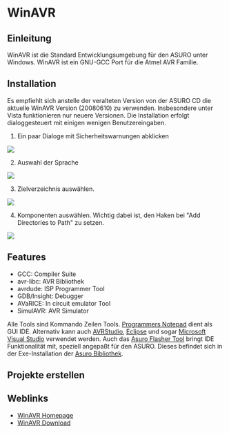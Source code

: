 # WinAVR

## Einleitung

WinAVR ist die Standard Entwicklungsumgebung für den ASURO unter Windows. WinAVR ist ein GNU-GCC Port für die Atmel AVR Familie. 



## Installation

Es empfiehlt sich anstelle der veralteten Version von der ASURO CD die aktuelle WinAVR Version (20080610) zu verwenden. Insbesondere unter Vista funktionieren nur neuere Versionen. Die Installation erfolgt dialoggesteuert mit einigen wenigen Benutzereingaben. 

1. Ein paar Dialoge mit Sicherheitswarnungen abklicken 



![][1]

2. Auswahl der Sprache 



![][2]

3. Zielverzeichnis auswählen. 



![][3]

4. Komponenten auswählen. Wichtig dabei ist, den Haken bei "Add Directories to Path" zu setzen. 



![][4]



## Features

*   GCC: Compiler Suite 
*   avr-libc: AVR Bibliothek 
*   avrdude: ISP Programmer Tool 
*   GDB/Insight: Debugger 
*   AVaRICE: In circuit emulator Tool 
*   SimulAVR: AVR Simulator 

Alle Tools sind Kommando Zeilen Tools. [Programmers Notepad][5] dient als GUI IDE. Alternativ kann auch [AVRStudio][6], [Eclipse][7] und sogar [Microsoft Visual Studio][8] verwendet werden. Auch das [Asuro Flasher Tool][9] bringt IDE Funktionalität mit, speziell angepaßt für den ASURO. Dieses befindet sich in der Exe-Installation der [Asuro Bibliothek][10]. 



## Projekte erstellen

## Weblinks

*   [WinAVR Homepage][11] 
*   [WinAVR Download][12]

 [1]: http://www.asurowiki.de/pmwiki/uploads/Main/winavr01.jpg
 [2]: http://www.asurowiki.de/pmwiki/uploads/Main/winavr02.jpg
 [3]: http://www.asurowiki.de/pmwiki/uploads/Main/winavr03.jpg
 [4]: http://www.asurowiki.de/pmwiki/uploads/Main/winavr04.jpg
 [5]: http://www.asurowiki.de/pmwiki/pmwiki.php/Main/ProgrammersNotepad
 [6]: http://www.asurowiki.de/pmwiki/pmwiki.php/Main/AVRStudio
 [7]: http://www.asurowiki.de/pmwiki/pmwiki.php/Main/Eclipse
 [8]: http://www.asurowiki.de/pmwiki/pmwiki.php/Main/MicrosoftVisualStudio
 [9]: http://www.asurowiki.de/pmwiki/pmwiki.php/Main/AsuroFlasherTool?action=edit
 [10]: http://www.asurowiki.de/pmwiki/pmwiki.php/Main/Bibliothek
 [11]: http://winavr.sourceforge.net/
 [12]: http://sourceforge.net/project/showfiles.php?group_id=68108